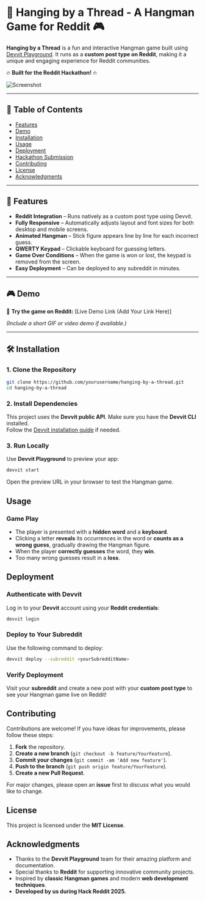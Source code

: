 # 🎩 Hanging by a Thread - A Hangman Game for Reddit 🎮

**Hanging by a Thread** is a fun and interactive Hangman game built using [Devvit Playground](https://devvit.gg/docs). It runs as a **custom post type on Reddit**, making it a unique and engaging experience for Reddit communities.

🔥 **Built for the Reddit Hackathon!** 🔥

![Screenshot](https://via.placeholder.com/600x300?text=Hanging+by+a+Thread+Screenshot)

---

## 📌 Table of Contents

- [Features](#features)
- [Demo](#demo)
- [Installation](#installation)
- [Usage](#usage)
- [Deployment](#deployment)
- [Hackathon Submission](#hackathon-submission)
- [Contributing](#contributing)
- [License](#license)
- [Acknowledgments](#acknowledgments)

---

## 🚀 Features

- **Reddit Integration** – Runs natively as a custom post type using Devvit.
- **Fully Responsive** – Automatically adjusts layout and font sizes for both desktop and mobile screens.
- **Animated Hangman** – Stick figure appears line by line for each incorrect guess.
- **QWERTY Keypad** – Clickable keyboard for guessing letters.
- **Game Over Conditions** – When the game is won or lost, the keypad is removed from the screen.
- **Easy Deployment** – Can be deployed to any subreddit in minutes.

---

## 🎮 Demo

🚀 **Try the game on Reddit:** [Live Demo Link (Add Your Link Here)]

*(Include a short GIF or video demo if available.)*

---

## 🛠 Installation

### 1. Clone the Repository

```bash
git clone https://github.com/yourusername/hanging-by-a-thread.git
cd hanging-by-a-thread
```


### 2. Install Dependencies

This project uses the **Devvit public API**. Make sure you have the **Devvit CLI** installed.  
Follow the [Devvit installation guide](https://docs.devvit.io/) if needed.

### 3. Run Locally

Use **Devvit Playground** to preview your app:

```bash
devvit start
```
Open the preview URL in your browser to test the Hangman game.

## Usage

### Game Play
- The player is presented with a **hidden word** and a **keyboard**.
- Clicking a letter **reveals** its occurrences in the word or **counts as a wrong guess**, gradually drawing the Hangman figure.
- When the player **correctly guesses** the word, they **win**.
- Too many wrong guesses result in a **loss**.

## Deployment

### Authenticate with Devvit

Log in to your **Devvit** account using your **Reddit credentials**:

```bash
devvit login
```
### Deploy to Your Subreddit
Use the following command to deploy:

```bash
devvit deploy --subreddit <yourSubredditName>
```
### Verify Deployment

Visit your **subreddit** and create a new post with your **custom post type** to see your Hangman game live on Reddit!

## Contributing

Contributions are welcome! If you have ideas for improvements, please follow these steps:

1. **Fork** the repository.
2. **Create a new branch** (`git checkout -b feature/YourFeature`).
3. **Commit your changes** (`git commit -am 'Add new feature'`).
4. **Push to the branch** (`git push origin feature/YourFeature`).
5. **Create a new Pull Request**.

For major changes, please open an **issue** first to discuss what you would like to change.

## License

This project is licensed under the **MIT License**.

## Acknowledgments

- Thanks to the **Devvit Playground** team for their amazing platform and documentation.
- Special thanks to **Reddit** for supporting innovative community projects.
- Inspired by **classic Hangman games** and modern **web development techniques**.
- **Developed by us during Hack Reddit 2025.**

